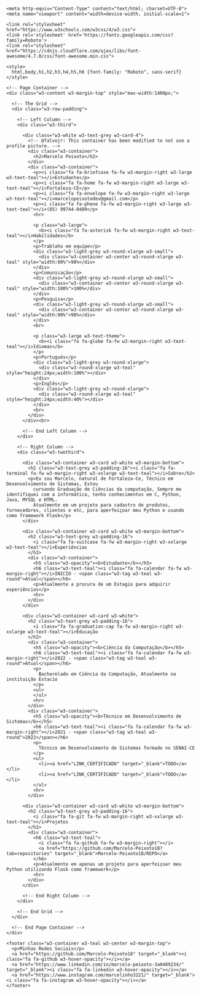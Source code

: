 <!DOCTYPE html>
<html lang="pt-BR">

  <head>
    <title>Marcelo Peixoto</title>
    
    <meta http-equiv="Content-Type" content="text/html; charset=UTF-8">
    <meta name="viewport" content="width=device-width, initial-scale=1">
    
    <link rel="stylesheet" href="https://www.w3schools.com/w3css/4/w3.css">
    <link rel='stylesheet' href='https://fonts.googleapis.com/css?family=Roboto'>
    <link rel="stylesheet" href="https://cdnjs.cloudflare.com/ajax/libs/font-awesome/4.7.0/css/font-awesome.min.css">

    <style>
      html,body,h1,h2,h3,h4,h5,h6 {font-family: "Roboto", sans-serif}
    </style>
    
  </head>

  <body class="w3-light-grey" cz-shortcut-listen="true">
  
    <!-- Page Container -->
    <div class="w3-content w3-margin-top" style="max-width:1400px;">
  
      <!-- The Grid -->
      <div class="w3-row-padding">
  
        <!-- Left Column -->
        <div class="w3-third">
  
          <div class="w3-white w3-text-grey w3-card-4">
            <!-- @falvojr: This container has been modified to not use a profile picture. -->
            <div class="w3-container">
              <h2>Marcelo Peixoto</h2>
            </div>
            <div class="w3-container">
              <p><i class="fa fa-briefcase fa-fw w3-margin-right w3-large w3-text-teal"></i>Estudante</p>
              <p><i class="fa fa-home fa-fw w3-margin-right w3-large w3-text-teal"></i>Fortaleza-CE</p>
              <p><i class="fa fa-envelope fa-fw w3-margin-right w3-large w3-text-teal"></i>marcelopeixotodev@gmail.com</p>
              <p><i class="fa fa-phone fa-fw w3-margin-right w3-large w3-text-teal"></i>(85) 99744-0489</p>
              <hr>
  
              <p class="w3-large">
                <b><i class="fa fa-asterisk fa-fw w3-margin-right w3-text-teal"></i>Habilidades</b>
              </p>
              <p>Trablaho em equipe</p>
              <div class="w3-light-grey w3-round-xlarge w3-small">
                <div class="w3-container w3-center w3-round-xlarge w3-teal" style="width:90%">90%</div>
              </div>
              <p>Comunicação</p>
              <div class="w3-light-grey w3-round-xlarge w3-small">
                <div class="w3-container w3-center w3-round-xlarge w3-teal" style="width:100%">100%</div>
              </div>
              <p>Pesquisa</p>
              <div class="w3-light-grey w3-round-xlarge w3-small">
                <div class="w3-container w3-center w3-round-xlarge w3-teal" style="width:90%">90%</div>
              </div>              
              <br>
  
              <p class="w3-large w3-text-theme">
                <b><i class="fa fa-globe fa-fw w3-margin-right w3-text-teal"></i>Idiomas</b>
              </p>
              <p>Português</p>
              <div class="w3-light-grey w3-round-xlarge">
                <div class="w3-round-xlarge w3-teal" style="height:24px;width:100%"></div>
              </div>
              <p>Inglês</p>
              <div class="w3-light-grey w3-round-xlarge">
                <div class="w3-round-xlarge w3-teal" style="height:24px;width:40%"></div>
              </div>              
              <br>
            </div>
          </div><br>
  
          <!-- End Left Column -->
        </div>
  
        <!-- Right Column -->
        <div class="w3-twothird">
    
          <div class="w3-container w3-card w3-white w3-margin-bottom">
            <h2 class="w3-text-grey w3-padding-16"><i class="fa fa-terminal fa-fw w3-margin-right w3-xxlarge w3-text-teal"></i>Sobre</h2>
            <p>Eu sou Marcelo, natural de Fortaleza-Ce, Técnico em Desenvolvimento de Sistemas, Estou
              cursando Graduação de Ciências da computação, Sempre me identifiquei com a informática, tenho conhecimentos em C, Python, Java, MYSQL e HTML.
              Atualmente em um projeto para cadastro de produtos, fornecedores, clientes e etc, para aperfeiçoar meu Python e usando como framework Flask</p>
          </div>

          <div class="w3-container w3-card w3-white w3-margin-bottom">
            <h2 class="w3-text-grey w3-padding-16">
              <i class="fa fa-suitcase fa-fw w3-margin-right w3-xxlarge w3-text-teal"></i>Experiências
            </h2>
            <div class="w3-container">
              <h5 class="w3-opacity"><b>Estudante</b></h5>
              <h6 class="w3-text-teal"><i class="fa fa-calendar fa-fw w3-margin-right"></i>INICIO - <span class="w3-tag w3-teal w3-round">Atual</span></h6>
              <p>Atualmente a procura de um Estagio para adquirir experiências</p>
              <hr>
            </div>            
          </div>
  
          <div class="w3-container w3-card w3-white">
            <h2 class="w3-text-grey w3-padding-16">
              <i class="fa fa-graduation-cap fa-fw w3-margin-right w3-xxlarge w3-text-teal"></i>Educação
            </h2>
            <div class="w3-container">
              <h5 class="w3-opacity"><b>Ciência da Computação</b></h5>
              <h6 class="w3-text-teal"><i class="fa fa-calendar fa-fw w3-margin-right"></i>2022 - <span class="w3-tag w3-teal w3-round">Atual</span></h6>
              <p>
                Bacharelado em Ciência da Computação, Atualmente na instituição Éstacio
              </p>
              <ul>
              </ul>
              <hr>
            </div>            
            <div class="w3-container">
              <h5 class="w3-opacity"><b>Técnico em Desenvolvimento de Sistemas</b></h5>
              <h6 class="w3-text-teal"><i class="fa fa-calendar fa-fw w3-margin-right"></i>2021 - <span class="w3-tag w3-teal w3-round">2022</span></h6>
              <p>
                Técnico em Desenvolvimento de Sistemas formado no SENAI-CE
              </p>
              <ul>
                <li><a href="LINK_CERTIFICADO" target="_blank">TODO</a></li>
                <li><a href="LINK_CERTIFICADO" target="_blank">TODO</a></li>
              </ul>
              <hr>
            </div>           

          <div class="w3-container w3-card w3-white w3-margin-bottom">
            <h2 class="w3-text-grey w3-padding-16">
              <i class="fa fa-git fa-fw w3-margin-right w3-xxlarge w3-text-teal"></i>Projetos
            </h2>
            <div class="w3-container">
              <h6 class="w3-text-teal">
                <i class="fa fa-github fa-fw w3-margin-right"></i>
                <a href="https://github.com/Marcelo-Peixoto18?tab=repositories" target="_blank">Marcelo-Peixoto18/REPO</a>
              </h6>
              <p>Atualmente em apenas um projeto para aperfeiçoar meu Python utilizando Flask como framework</p>
              <hr>
            </div>            
          </div>
  
          <!-- End Right Column -->
        </div>
  
        <!-- End Grid -->
      </div>
  
      <!-- End Page Container -->
    </div>
  
    <footer class="w3-container w3-teal w3-center w3-margin-top">
      <p>Minhas Redes Sociais</p>
      <a href="https://github.com/Marcelo-Peixoto18" target="_blank"><i class="fa fa-github w3-hover-opacity"></i></a>
      <a href="https://www.linkedin.com/in/marcelo-peixoto-3a0489234/" target="_blank"><i class="fa fa-linkedin w3-hover-opacity"></i></a>
      <a href="https://www.instagram.com/marcelinho3221/" target="_blank"><i class="fa fa-instagram w3-hover-opacity"></i></a>
    </footer>
  
  </body>

</html>
